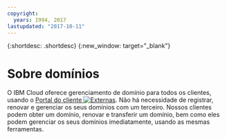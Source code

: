 ```yaml
---
copyright:
  years: 1994, 2017
lastupdated: "2017-10-11"
---
```


{:shortdesc: .shortdesc}
{:new_window: target="_blank"}

# Sobre domínios

O IBM Cloud oferece gerenciamento de domínio para todos os clientes, usando o [Portal do cliente ![Externas](../../icons/launch-glyph.svg "Ícone de link externo")](https://control.softlayer.com/). Não há necessidade de registrar, renovar e gerenciar os seus domínios com um terceiro. Nossos clientes podem obter um domínio, renovar e transferir um domínio, bem como eles podem gerenciar os seus domínios imediatamente, usando as mesmas ferramentas.
